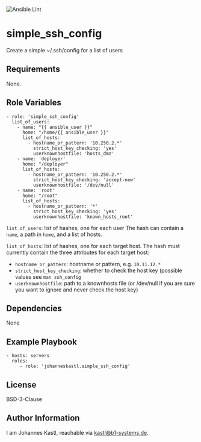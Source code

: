 ![Ansible Lint](https://github.com/johanneskastl/ansible-role-simple_ssh_config/workflows/Ansible%20Lint/badge.svg)

simple_ssh_config
=========

Create a simple ~/.ssh/config for a list of users

Requirements
------------

None.

Role Variables
--------------

```
- role: 'simple_ssh_config'
  list_of_users:
    - name: "{{ ansible_user }}"
      home: "/home/{{ ansible_user }}"
      list_of_hosts:
        - hostname_or_pattern: '10.250.2.*'
          strict_host_key_checking: 'yes'
          userknownhostfile: 'hosts_dmz'
    - name: 'deployer'
      home: "/deployer"
      list_of_hosts:
        - hostname_or_pattern: '10.250.2.*'
          strict_host_key_checking: 'accept-new'
          userknownhostfile: '/dev/null'
    - name: 'root'
      home: "/root"
      list_of_hosts:
        - hostname_or_pattern: '*'
          strict_host_key_checking: 'yes'
          userknownhostfile: 'known_hosts_root'
```

`list_of_users`: list of hashes, one for each user
The hash can contain a `name`, a path in `home`, and a list of hosts.

`list_of_hosts`: list of hashes, one for each target host.
The hash must currently contain the three attributes for each target host:
- `hostname_or_pattern`: hostname or pattern, e.g. `10.11.12.*`
- `strict_host_key_checking`: whether to check the host key (possible values see `man ssh_config`
- `userknownhostfile`: path to a knownhosts file (or /dev/null if you are sure you want to ignore and never check the host key)


Dependencies
------------

None

Example Playbook
----------------

    - hosts: servers
      roles:
         - role: 'johanneskastl.simple_ssh_config'

License
-------

BSD-3-Clause

Author Information
------------------

I am Johannes Kastl, reachable via kastl@b1-systems.de.
